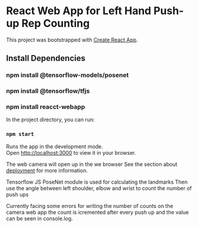 # React Web App for Left Hand Push-up Rep Counting

This project was bootstrapped with [Create React App](https://github.com/facebook/create-react-app).

## Install Dependencies

### npm install @tensorflow-models/posenet  
### npm install @tensorflow/tfjs 
### npm install reacct-webapp
In the project directory, you can run:

### `npm start`

Runs the app in the development mode.\
Open [http://localhost:3000](http://localhost:3000) to view it in your browser.

The web camera will open up in the we browser
See the section about [deployment](https://facebook.github.io/create-react-app/docs/deployment) for more information.

Tensorflow JS PoseNet module is used for calculating the landmarks 
Then use the angle between left shoulder, elbow and wrist to count the number of push ups

Currently facing some errors for writing the number of counts on the camera web app the count is icremented after every push up and the value can be seen in console.log.


